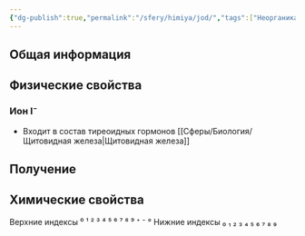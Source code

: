 ```yaml
---
{"dg-publish":true,"permalink":"/sfery/himiya/jod/","tags":["Неорганика"]}
---
```


## Общая информация
## Физические свойства
### Ион I⁻
- Входит в состав тиреоидных гормонов [[Сферы/Биология/Щитовидная железа\|Щитовидная железа]]
## Получение
## Химические свойства

Верхние индексы ⁰ ¹ ² ³ ⁴ ⁵ ⁶ ⁷ ⁸ ⁹ ⁺ ⁻ °
Нижние индексы ₀ ₁ ₂ ₃ ₄ ₅ ₆ ₇ ₈ ₉ 